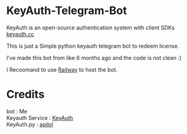 # KeyAuth-Telegram-Bot

KeyAuth is an open-source authentication system with client SDKs [keyauth.cc](https://keyauth.cc)

This is just a Simple python keyauth telegram bot to redeem license.

I've made this bot from like 6 months ago and the code is not clean :)

I Recoomand to use [Railway](https://railway.app/) to host the bot.



# Credits

bot : Me
</br>
Keyauth Service : [KeyAuth](https://github.com/KeyAuth)
</br>
KeyAuth.py : [apilol](https://github.com/KeyAuth/KeyAuth-Python-Example)
